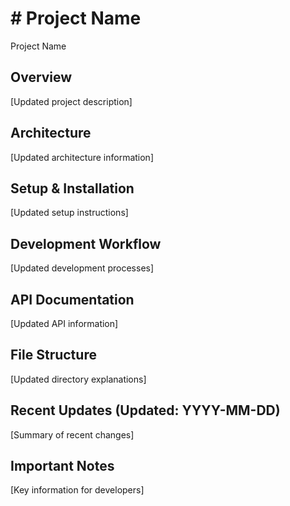 # # Project Name

Project Name

## Overview
[Updated project description]

## Architecture
[Updated architecture information]

## Setup & Installation
[Updated setup instructions]

## Development Workflow
[Updated development processes]

## API Documentation
[Updated API information]

## File Structure
[Updated directory explanations]

## Recent Updates (Updated: YYYY-MM-DD)
[Summary of recent changes]

## Important Notes
[Key information for developers]
